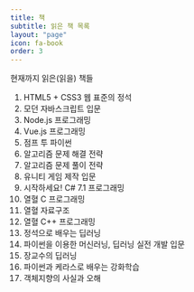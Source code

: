 ```yaml
---
title: 책
subtitle: 읽은 책 목록
layout: "page"
icon: fa-book
order: 3
---
```


현재까지 읽은(읽을) 책들

1. HTML5 + CSS3 웹 표준의 정석
2. 모던 자바스크립트 입문
3. Node.js 프로그래밍
4. Vue.js 프로그래밍
5. 점프 투 파이썬
6. 알고리즘 문제 해결 전략
7. 알고리즘 문제 풀이 전략
8. 유니티 게임 제작 입문
9. 시작하세요! C# 7.1 프로그래밍
10. 열혈 C 프로그래밍
11. 열혈 자료구조
12. 열혈 C++ 프로그래밍
13. 정석으로 배우는 딥러닝
14. 파이썬을 이용한 머신러닝, 딥러닝 실전 개발 입문
15. 장교수의 딥러닝
16. 파이썬과 케라스로 배우는 강화학습
17. 객체지향의 사실과 오해